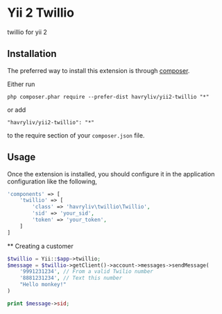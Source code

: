 Yii 2 Twillio
===========================
twillio for yii 2

Installation
------------

The preferred way to install this extension is through [composer](http://getcomposer.org/download/).

Either run

```
php composer.phar require --prefer-dist havryliv/yii2-twillio "*"
```

or add

```
"havryliv/yii2-twillio": "*"
```

to the require section of your `composer.json` file.


Usage
-----

Once the extension is installed, you should configure it in the application configuration like the following,

```php
'components' => [
    'twillio' => [
        'class' => 'havryliv\twillio\Twillio',
        'sid' => 'your_sid',
        'token' => 'your_token',
    ]
]
```

** Creating a customer

```php
$twillio = Yii::$app->twillio;
$message = $twillio->getClient()->account->messages->sendMessage(
    '9991231234', // From a valid Twilio number
    '8881231234', // Text this number
    "Hello monkey!"
)

print $message->sid;
```
